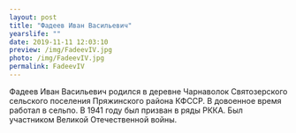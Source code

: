 ```yaml
---
layout: post
title: "Фадеев Иван Васильевич"
yearslife: ""
date: 2019-11-11 12:03:10
preview: /img/FadeevIV.jpg
photo: /img/FadeevIV.jpg
permalink: FadeevIV
---
```


Фадеев Иван Васильевич родился в деревне Чарнаволок Святозерского сельского поселения Пряжинского района КФССР. В довоенное время работал в сельпо. В 1941 году был призван в ряды РККА. Был участником Великой Отечественной войны.